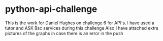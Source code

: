 # python-api-challenge

This is the work for Daniel Hughes on challenge 6 for API's. 
I have used a tutor and ASK Bsc services during this challenge
Also I have attached extra pictures of the graphs in case there is an error in the push
